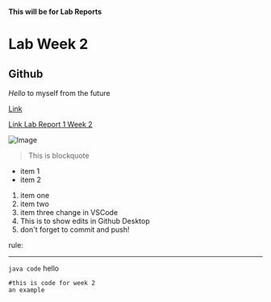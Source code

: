 **This will be for Lab Reports**
# Lab Week 2
## Github

*Hello* to myself from the future

[Link](https://ucsd-cse15l-w22.github.io/)

[Link Lab Report 1 Week 2](https://EvelyneAvila.github.io/cse15l-lab-reports/lab-report-1-week-2.html)

![Image](https://cdn.idntimes.com/content-images/duniaku/post/20210226/8-0930d22cd3c6be8b3a469ef8d2c5ef59-1a632f682515312b134ca1fb0f3f52f9.jpg)

> This is blockquote

* item 1
* item 2

1. item one
2. item two
3. item three change in VSCode
4. This is to show edits in Github Desktop
5. don't forget to commit and push!

rule:

***

`java code` hello

```
#this is code for week 2
an example
```




